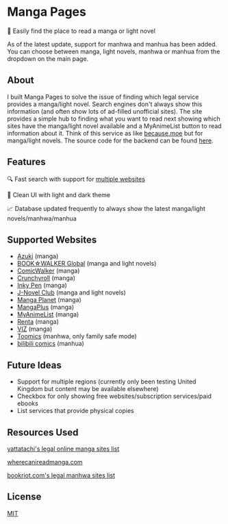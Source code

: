 # Manga Pages
📖 Easily find the place to read a manga or light novel

As of the latest update, support for manhwa and manhua has been added. You can choose between manga, light novels, manhwa or manhua from the dropdown on the main page.

## About
I built Manga Pages to solve the issue of finding which legal service provides a manga/light novel. Search engines don't always show this information (and often show lots of ad-filled unofficial sites). The site provides a simple hub to finding what you want to read next showing which sites have the manga/light novel available and a MyAnimeList button to read information about it. Think of this service as like [because.moe](https://because.moe) but for manga/light novels. The source code for the backend can be found 
[here](https://github.com/davidcralph/mangapages-backend).

## Features
🔍 Fast search with support for [multiple websites](#supported-websites)

🌙 Clean UI with light and dark theme

📈 Database updated frequently to always show the latest manga/light novels/manhwa/manhua

## Supported Websites
* [Azuki](https://www.azuki.co) (manga)
* [BOOK☆WALKER Global](https://global.bookwalker.jp) (manga and light novels)
* [ComicWalker](https://comic-walker.com/) (manga)
* [Crunchyroll](https://www.crunchyroll.com) (manga)
* [Inky Pen](https://inky-pen.com) (manga)
* [J-Novel Club](https://j-novel.club) (manga and light novels)
* [Manga Planet](https://read.mangaplanet.com) (manga)
* [MangaPlus](https://mangaplus.shueisha.co.jp/updates) (manga)
* [MyAnimeList](https://myanimelist.net/store) (manga)
* [Renta](https://www.ebookrenta.com) (manga)
* [VIZ](https://www.viz.com) (manga)
* [Toomics](https://toomics.com) (manhwa, only family safe mode)
* [bilibili comics](https://www.bilibilicomics.com/) (manhua)

## Future Ideas
* Support for multiple regions (currently only been testing United Kingdom but content may be available elsewhere)
* Checkbox for only showing free websites/subscription services/paid ebooks
* List services that provide physical copies

## Resources Used
[yattatachi's legal online manga sites list](https://yattatachi.com/legal-online-manga-sites)

[wherecanireadmanga.com](https://wherecanireadmanga.com)

[bookriot.com's legal manhwa sites list](https://bookriot.com/where-to-read-manhwa)

## License
[MIT](LICENSE)
